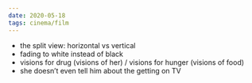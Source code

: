 ```yaml
---
date: 2020-05-18
tags: cinema/film
---
```

- the split view: horizontal vs vertical
- fading to white instead of black
- visions for drug (visions of her) / visions for hunger (visions of food)
- she doesn’t even tell him about the getting on TV
